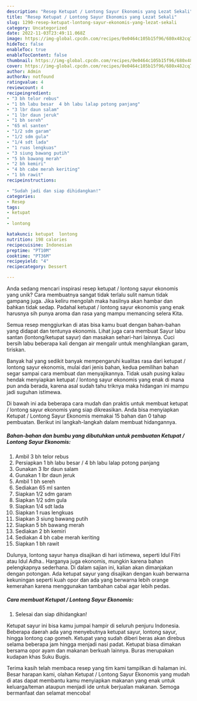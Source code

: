 ```yaml
---
description: "Resep Ketupat / Lontong Sayur Ekonomis yang Lezat Sekali"
title: "Resep Ketupat / Lontong Sayur Ekonomis yang Lezat Sekali"
slug: 1290-resep-ketupat-lontong-sayur-ekonomis-yang-lezat-sekali
category: Uncategorized
date: 2022-11-03T23:49:11.068Z
image: https://img-global.cpcdn.com/recipes/0e0464c105b15f96/680x482cq70/ketupat-lontong-sayur-ekonomis-foto-resep-utama.jpg
hideToc: false
enableToc: true
enableTocContent: false
thumbnail: https://img-global.cpcdn.com/recipes/0e0464c105b15f96/680x482cq70/ketupat-lontong-sayur-ekonomis-foto-resep-utama.jpg
cover: https://img-global.cpcdn.com/recipes/0e0464c105b15f96/680x482cq70/ketupat-lontong-sayur-ekonomis-foto-resep-utama.jpg
author: Admin
authorAv: notfound
ratingvalue: 4
reviewcount: 4
recipeingredient:
- "3 bh telor rebus"
- "1 bh labu besar  4 bh labu lalap potong panjang"
- "3 lbr daun salam"
- "1 lbr daun jeruk"
- "1 bh sereh"
- "65 ml santen"
- "1/2 sdm garam"
- "1/2 sdm gula"
- "1/4 sdt lada"
- "1 ruas lengkuas"
- "3 siung bawang putih"
- "5 bh bawang merah"
- "2 bh kemiri"
- "4 bh cabe merah keriting"
- "1 bh rawit"
recipeinstructions:

- "Sudah jadi dan siap dihidangkan!"
categories:
- Resep
tags:
- ketupat
- 
- lontong

katakunci: ketupat  lontong 
nutrition: 198 calories
recipecuisine: Indonesian
preptime: "PT10M"
cooktime: "PT36M"
recipeyield: "4"
recipecategory: Dessert

---
```





Anda sedang mencari inspirasi resep ketupat / lontong sayur ekonomis yang unik? Cara membuatnya sangat tidak terlalu sulit namun tidak gampang juga. Jika keliru mengolah maka hasilnya akan hambar dan bahkan tidak sedap. Padahal ketupat / lontong sayur ekonomis yang enak harusnya sih punya aroma dan rasa yang mampu memancing selera Kita.





Semua resep menggiurkan di atas bisa kamu buat dengan bahan-bahan yang didapat dan tentunya ekonomis. Lihat juga cara membuat Sayur labu santan (lontong/ketupat sayur) dan masakan sehari-hari lainnya. Cuci bersih labu beberapa kali dengan air mengalir untuk menghilangkan garam, tiriskan.

Banyak hal yang sedikit banyak mempengaruhi kualitas rasa dari ketupat / lontong sayur ekonomis, mulai dari jenis bahan, kedua pemilihan bahan segar sampai cara membuat dan menyajikannya. Tidak usah pusing kalau hendak menyiapkan ketupat / lontong sayur ekonomis yang enak di mana pun anda berada, karena asal sudah tahu triknya maka hidangan ini mampu jadi suguhan istimewa.






Di bawah ini ada beberapa cara mudah dan praktis untuk membuat ketupat / lontong sayur ekonomis yang siap dikreasikan. Anda bisa menyiapkan Ketupat / Lontong Sayur Ekonomis memakai 15 bahan dan 0 tahap pembuatan. Berikut ini langkah-langkah dalam membuat hidangannya.

<!--inarticleads1-->

##### Bahan-bahan dan bumbu yang dibutuhkan untuk pembuatan Ketupat / Lontong Sayur Ekonomis:

1. Ambil 3 bh telor rebus
1. Persiapkan 1 bh labu besar / 4 bh labu lalap potong panjang
1. Gunakan 3 lbr daun salam
1. Gunakan 1 lbr daun jeruk
1. Ambil 1 bh sereh
1. Sediakan 65 ml santen
1. Siapkan 1/2 sdm garam
1. Siapkan 1/2 sdm gula
1. Siapkan 1/4 sdt lada
1. Siapkan 1 ruas lengkuas
1. Siapkan 3 siung bawang putih
1. Siapkan 5 bh bawang merah
1. Sediakan 2 bh kemiri
1. Sediakan 4 bh cabe merah keriting
1. Siapkan 1 bh rawit


Dulunya, lontong sayur hanya disajikan di hari istimewa, seperti Idul Fitri atau Idul Adha.. Harganya juga ekonomis, mungkin karena bahan pelengkapnya sederhana. Di dalam sajian ini, kalian akan dimanjakan dengan potongan. Ada ketupat sayur yang disajikan dengan kuah berwarna kekuningan seperti kuah opor dan ada yang berwarna lebih orange kemerahan karena menggunakan tambahan cabai agar lebih pedas. 

<!--inarticleads2-->

##### Cara membuat Ketupat / Lontong Sayur Ekonomis:


1. Selesai dan siap dihidangkan!

Ketupat sayur ini bisa kamu jumpai hampir di seluruh penjuru Indonesia. Beberapa daerah ada yang menyebutnya ketupat sayur, lontong sayur, hingga lontong cap gomeh. Ketupat yang sudah diberi beras akan direbus selama beberapa jam hingga menjadi nasi padat. Ketupat biasa dimakan bersama opor ayam dan makanan berkuah lainnya. Buras merupakan kudapan khas Suku Bugis. 

Terima kasih telah membaca resep yang tim kami tampilkan di halaman ini. Besar harapan kami, olahan Ketupat / Lontong Sayur Ekonomis yang mudah di atas dapat membantu kamu menyiapkan makanan yang enak untuk keluarga/teman ataupun menjadi ide untuk berjualan makanan. Semoga bermanfaat dan selamat mencoba!
